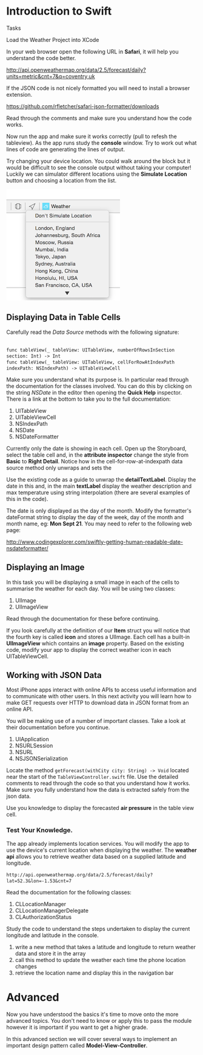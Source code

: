 # Introduction to Swift

Tasks

Load the Weather Project into XCode

In your web browser open the following URL in **Safari**, it will help you understand the code better. 

http://api.openweathermap.org/data/2.5/forecast/daily?units=metric&cnt=7&q=coventry,uk

If the JSON code is not nicely formatted you will need to install a browser extension.

https://github.com/rfletcher/safari-json-formatter/downloads

Read through the comments and make sure you understand how the code works.

Now run the app and make sure it works correctly (pull to refesh the tableview). As the app runs study the **console** window. Try to work out what lines of code are generating the lines of output.

Try changing your device location. You could walk around the block but it would be difficult to see the console output without taking your computer! Luckily we can simulator different locations using the **Simulate Location** button and choosing a location from the list.

![Choose Location](images/choose_location.png)

## Displaying Data in Table Cells

Carefully read the *Data Source* methods with the following signature:
```

func tableView(_ tableView: UITableView, numberOfRowsInSection section: Int) -> Int
func tableView(_ tableView: UITableView, cellForRowAtIndexPath indexPath: NSIndexPath) -> UITableViewCell
```
Make sure you understand what its purpose is. In particular read through the documentation for the classes involved. You can do this by clicking on the string *NSDate* in the editor then opening the **Quick Help** inspector. There is a link at the bottom to take you to the full documentation:

1. UITableView
2. UITableViewCell
3. NSIndexPath
4. NSDate
5. NSDateFormatter

Currently only the date is showing in each cell. Open up the Storyboard, select the table cell and, in the **attribute inspector** change the style from **Basic** to **Right Detail**. Notice how in the cell-for-row-at-indexpath data source method only unwraps and sets the 

Use the existing code as a guide to unwrap the **detailTextLabel**. Display the date in this and, in the main **textLabel** display the weather description and max temperature using string interpolation (there are several examples of this in the code).

The date is only displayed as the day of the month. Modify the formatter's dateFormat string to display the day of the week, day of the month and month name, eg: **Mon Sept 21**. You may need to refer to the following web page:

http://www.codingexplorer.com/swiftly-getting-human-readable-date-nsdateformatter/

## Displaying an Image

In this task you will be displaying a small image in each of the cells to summarise the weather for each day. You will be using two classes:

1. UIImage
2. UIImageView

Read through the documentation for these before continuing.

If you look carefully at the definition of our **Item** struct you will notice that the fourth key is called **icon** and stores a UIImage. Each cell has a built-in **UIImageView** which contains an **image** property. Based on the existing code, modify your app to display the correct weather icon in each UITableViewCell.

## Working with JSON Data

Most iPhone apps interact with online APIs to access useful information and to communicate with other users. In this next activity you will learn how to make GET requests over HTTP to download data in JSON format from an online API.

You will be making use of a number of important classes. Take a look at their documentation before you continue.

1. UIApplication
2. NSURLSession
3. NSURL
4. NSJSONSerialization

Locate the method `getForecast(withCity city: String) -> Void` located near the start of the `TableViewController.swift` file. Use the detailed comments to read through the code so that you understand how it works. Make sure you fully understand how the data is extracted safely from the json data.

Use you knowledge to display the forecasted **air pressure** in the table view cell.

### Test Your Knowledge.

The app already implements location services. You will modify the app to use the device's current location when displaying the weather. The **weather api** allows you to retrieve weather data based on a supplied latitude and longitude.
```
http://api.openweathermap.org/data/2.5/forecast/daily?lat=52.3&lon=-1.53&cnt=7
```
Read the documentation for the following classes:

1. CLLocationManager
2. CLLocationManagerDelegate
3. CLAuthorizationStatus

Study the code to understand the steps undertaken to display the current longitude and latitude in the console.

1. write a new method that takes a latitude and longitude to return weather data and store it in the array
2. call this method to update the weather each time the phone location changes
3. retrieve the location name and display this in the navigation bar

# Advanced

Now you have understood the basics it's time to move onto the more advanced topics. You don't need to know or apply this to pass the module however it is important if you want to get a higher grade.

In this advanced section we will cover several ways to implement an important design pattern called **Model-View-Controller**.